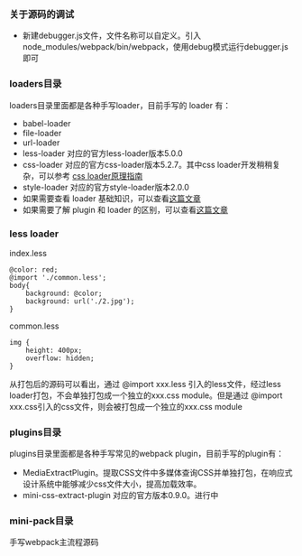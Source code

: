 ### 关于源码的调试
- 新建debugger.js文件，文件名称可以自定义。引入node_modules/webpack/bin/webpack，使用debug模式运行debugger.js即可

### loaders目录
loaders目录里面都是各种手写loader，目前手写的 loader 有：
- babel-loader
- file-loader
- url-loader
- less-loader 对应的官方less-loader版本5.0.0
- css-loader 对应的官方css-loader版本5.2.7。其中css loader开发稍稍复杂，可以参考 [css loader原理指南](https://github.com/lizuncong/mini-webpack/blob/master/loaders/css-loader/readme.md)
- style-loader 对应的官方style-loader版本2.0.0
- 如果需要查看 loader 基础知识，可以查看[这篇文章](https://github.com/lizuncong/mini-webpack/blob/master/loaders/loader%E6%8C%87%E5%8D%97.md)
- 如果需要了解 plugin 和 loader 的区别，可以查看[这篇文章](https://github.com/lizuncong/Front-End-Development-Notes/blob/master/%E5%89%8D%E7%AB%AF%E7%9F%A5%E8%AF%86%E4%BD%93%E7%B3%BB(%E5%85%A8%E9%9D%A2)/webpack/loader%E5%92%8Cplugin%E7%9A%84%E5%8C%BA%E5%88%AB.md)

### less loader
index.less
```less
@color: red;
@import './common.less';
body{
    background: @color;
    background: url('./2.jpg');
}
```
common.less
```less
img {
    height: 400px;
    overflow: hidden;
}
```
从打包后的源码可以看出，通过 @import xxx.less 引入的less文件，经过less loader打包，不会单独打包成一个独立的xxx.css module。但是通过 @import xxx.css引入的css文件，则会被打包成一个独立的xxx.css module

### plugins目录
plugins目录里面都是各种手写常见的webpack plugin，目前手写的plugin有：
- MediaExtractPlugin。提取CSS文件中多媒体查询CSS并单独打包，在响应式设计系统中能够减少css文件大小，提高加载效率。
- mini-css-extract-plugin 对应的官方版本0.9.0。进行中


### mini-pack目录
手写webpack主流程源码